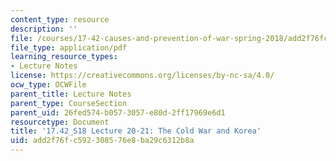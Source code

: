 ```yaml
---
content_type: resource
description: ''
file: /courses/17-42-causes-and-prevention-of-war-spring-2018/add2f76fc592308576e8ba29c6312b8a_MIT17_42S18_lec20-21_ColdWar.pdf
file_type: application/pdf
learning_resource_types:
- Lecture Notes
license: https://creativecommons.org/licenses/by-nc-sa/4.0/
ocw_type: OCWFile
parent_title: Lecture Notes
parent_type: CourseSection
parent_uid: 26fed574-b057-3057-e80d-2ff17969e6d1
resourcetype: Document
title: '17.42_S18 Lecture 20-21: The Cold War and Korea'
uid: add2f76f-c592-3085-76e8-ba29c6312b8a
---
```

